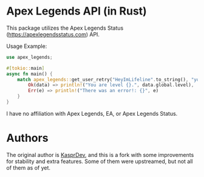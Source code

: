 # Apex Legends API (in Rust)

This package utilizes the Apex Legends Status (https://apexlegendsstatus.com) API.

Usage Example:

```rust
use apex_legends;

#[tokio::main]
async fn main() {
    match apex_legends::get_user_retry("HeyImLifeline".to_string(), "your_api_key", true).await {
        Ok(data) => println!("You are level {}.", data.global.level),
        Err(e) => println!("There was an error!: {}", e)
    }
}
```

I have no affiliation with Apex Legends, EA, or Apex Legends Status.

# Authors

The original author is [KasprDev](https://github.com/KasprDev), and this is a fork with some improvements for stability and extra features. Some of them were upstreamed, but not all of them as of yet.